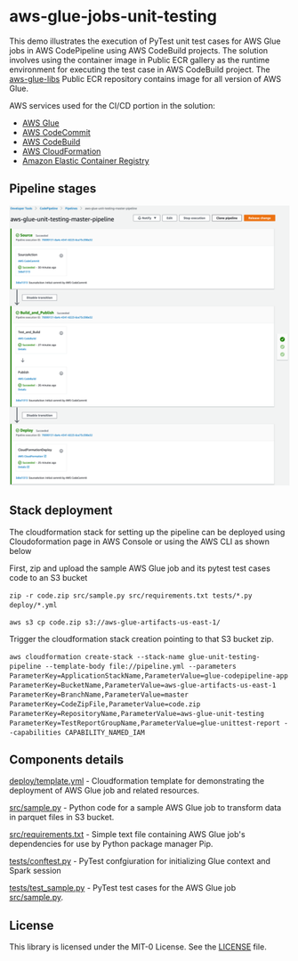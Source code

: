 # aws-glue-jobs-unit-testing

This demo illustrates the execution of PyTest unit test cases for AWS Glue jobs in AWS CodePipeline using AWS CodeBuild projects. The solution involves using the container image in Public ECR gallery as the runtime environment for executing the test case in AWS CodeBuild project. The [aws-glue-libs](https://gallery.ecr.aws/amazon/aws-glue-libs) Public ECR repository contains image for all version of AWS Glue.

AWS services used for the CI/CD portion in the solution:

- [AWS Glue](https://aws.amazon.com/glue/)
- [AWS CodeCommit](https://aws.amazon.com/codecommit/)
- [AWS CodeBuild](https://aws.amazon.com/codebuild/)
- [AWS CloudFormation](https://aws.amazon.com/cloudformation/)
- [Amazon Elastic Container Registry](https://aws.amazon.com/ecr/)

## Pipeline stages

![Pipeline stages](assets/pipeline-stages.png)

## Stack deployment

The cloudformation stack for setting up the pipeline can be deployed using Cloudoformation page in AWS Console or using the AWS CLI as shown below

First, zip and upload the sample AWS Glue job and its pytest test cases code to an S3 bucket

`zip -r code.zip src/sample.py src/requirements.txt tests/*.py deploy/*.yml`

`aws s3 cp code.zip s3://aws-glue-artifacts-us-east-1/`

Trigger the cloudformation stack creation pointing to that S3 bucket zip.

`aws cloudformation create-stack --stack-name glue-unit-testing-pipeline --template-body file://pipeline.yml --parameters ParameterKey=ApplicationStackName,ParameterValue=glue-codepipeline-app ParameterKey=BucketName,ParameterValue=aws-glue-artifacts-us-east-1 ParameterKey=BranchName,ParameterValue=master ParameterKey=CodeZipFile,ParameterValue=code.zip ParameterKey=RepositoryName,ParameterValue=aws-glue-unit-testing ParameterKey=TestReportGroupName,ParameterValue=glue-unittest-report --capabilities CAPABILITY_NAMED_IAM`

## Components details

[deploy/template.yml](deploy/template.yml) - Cloudformation template for demonstrating the deployment of AWS Glue job and related resources.

[src/sample.py](src/sample.py) - Python code for a sample AWS Glue job to transform data in parquet files in S3 bucket.

[src/requirements.txt](src/requirements.txt) - Simple text file containing AWS Glue job's dependencies for use by Python package manager Pip.

[tests/conftest.py](tests/conftest.py) - PyTest confgiuration for initializing Glue context and Spark session

[tests/test_sample.py](tests/test_sample.py) - PyTest test cases for the AWS Glue job [src/sample.py](src/sample.py).

## License

This library is licensed under the MIT-0 License. See the [LICENSE](LICENSE) file.
